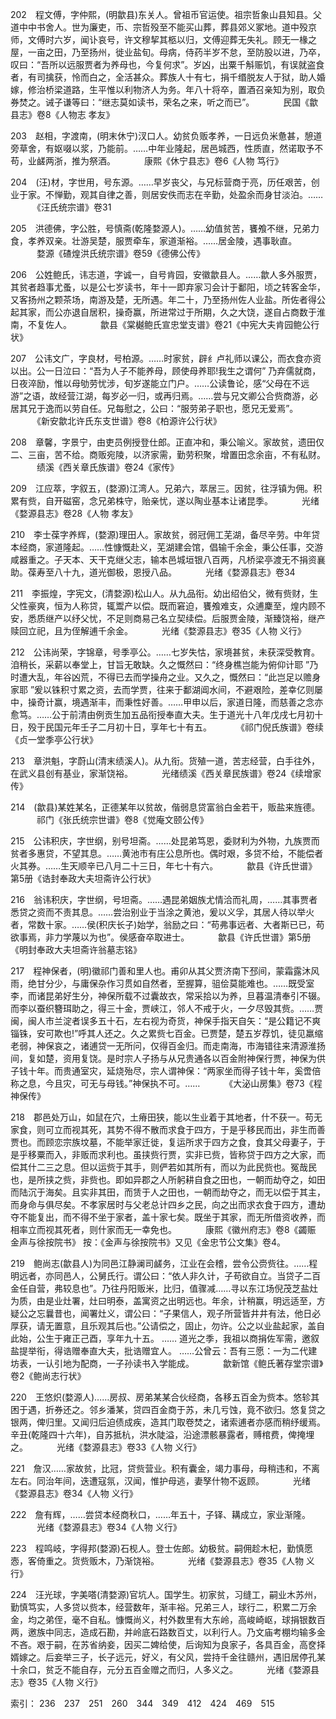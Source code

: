 <!-- { "loadSidebar": true } -->
202　程文傅，字仲熙，(明歙县)东关人。曾祖币官运使。祖宗哲象山县知县。父道中中书舍人。世为廉吏，币、宗哲殁至不能买山葬，葬县郊义冢地。道中殁京师，文傅时六岁，闻讣哀号，许文穆挈其柩以归，文傅迎葬无失礼。顾无一椽之屋，一亩之田，乃至扬州，徙业盐旬。母病，侍药半岁不怠，至防股以进，乃卒，叹曰：“吾所以远服贾者为养母也，今复何求”。岁凶，出粟千斛赈饥，有误就盗食者，有司擒获，怜而白之，全活甚众。葬族人十有七，捐千缗脱友人于狱，助人婚嫁，修治桥梁道路，生平惟以利物济人为务。年八十将卒，置酒召亲知为别，取负券焚之。诫子谦等曰：“继志莫如读书，荣名之来，听之而已”。
　　　民国《歙县志》卷8《人物志 孝友》

203　赵相，字渡南，(明末休宁)汊口人。幼贫负贩孝养，一日远负米惫甚，憩道旁草舍，有妪啜以浆，乃能前。……中年业隆起，居邑城西，性质直，然诺取予不苟，业鹾两浙，推为祭酒。
　　　康熙《休宁县志》卷6《人物 笃行》

204　(汪)材，字世用，号东源。……早岁丧父，与兄标营商于亮，历任艰苦，创业于家。不惮勤，观其自律之善，则居安佚而志在辛勤，处盈余而身甘淡泊。……
　　　《汪氏统宗谱》卷31

205　洪德佛，字公胜，号慎斋(乾隆婺源人)。……幼值贫苦，饔飧不继，兄弟力食，孝养双亲。壮游吴楚，服贾牵车，家道渐裕。……居金陵，遇事耿直。
　　　婺源《碴煌洪氏统宗谱》卷59《德佛公传》

206　公姓鲍氏，讳志道，字诚一，自号肯园，安徽歙县人。……歙人多外服贾，其贫者趋事尤蚤，以是公七岁读书，年十一即弃家习会计于鄱阳，顷之转客金华，又客扬州之颗茶场，南游及楚，无所遇。年二十，乃至扬州佐人业盐。所佐者得公起其家，而公亦退自居积，操奇赢，所进常过于所期，久之大饶，遂自占商数于淮南，不复佐人。
　　　歙县《棠樾鲍氏宣忠堂支谱》卷21《中宪大夫肯园鲍公行状》

207　公讳文广，字良材，号柏源。……时家贫，辟纟卢礼师以课公，而衣食亦资以出。公一日泣曰：“吾为人子不能养母，顾使母养耶!我生之谓何” 乃弃儒就商，日夜淬励，惟以母劬劳忧涉，旬岁遂能立门户。……公读鲁论，感“父母在不远游”之语，故经营江湖，每岁必一归，或再归焉。……尝与兄文卿公合赀商游，必居其兄于逸而以劳自任。兄每慰之，公曰：“服劳弟子职也，愿兄无爱焉”。
　　　《新安歙北许氏东支世谱》卷8《柏源许公行状》

208　章馨，字景宁，由吏员例授登仕郎。正直冲和，秉公喻义。家故贫，遗田仅二、三亩，苦不给。商贩宛陵，以济家需，勤劳积聚，增置田念余亩，不有私财。
　　　绩溪《西关章氏族谱》卷24《家传》

209　江应萃，字叙五，(婺源)江湾人。兄弟六，萃居三。因贫，往浮镇为佣。积累有赀，自开磁窑，念兄弟株守，贻亲忧，遂以陶业基本让诸昆季。
　　　光绪《婺源县志》卷28《人物 孝友》

210　李士葆字养辉，(婺源)理田人。家故贫，弱冠佣工芜湖，备尽辛劳。中年贷本经商，家道隆起。……性慷慨赴义，芜湖建会馆，倡输千余金，秉公任事，交游咸器重之。子天本、天干克继父志，输本邑城垣银八百两，凡桥梁亭渡无不捐资襄助。葆寿至八十九，道光御极，恩授八品。
　　　光绪《婺源县志》卷34

211　李振煌，字宪文，(清婺源)松山人。从九品衔。幼出绍伯父，微有赀财，生父性豪爽，恒为人称贷，辄鬻产以偿。既而窘迫，饔飧难支，众逋麇至，煌内顾不安，悉质继产以纾父忧，不足则商易己名立契续偿。后服贾金陵，渐臻饶裕，继产赎回立祀，且为侄解逋千余金。
　　　光绪《婺源县志》卷35《人物 义行》

212　公讳尚荣，字锦章，号季亭公。……七岁失怙，家境甚贫，未获深受教育。洎稍长，采薪以奉堂上，甘旨无敢缺。久之慨然曰：“终身樵岂能为俯仰计耶 ”乃时遭大乱，年谷凶荒，不得已去而学操舟之业。又久之，慨然曰：“此岂足以赡身家耶 ”爰以铢积寸累之资，去而学贾，往来于鄱湖阊水间，不避艰险，差幸亿则屡中，操奇计赢，境遇渐丰，而秉性好善。……甲申以后，家道日隆，而慈善之念亦愈笃。……公于前清由例贡生加五品衔授奉直大夫。生于道光十八年戊戌七月初十日，殁于民国元年壬子二月初十日，享年七十有五。
　　　《祁门倪氏族谱》卷续《贞一堂季亭公行状》

213　章洪魁，字蔚山(清末绩溪人)。从九衔。货殖一道，苦志经营，白手往外，在武义县创有基业，家渐饶裕。
　　　光绪绩溪《西关章民族谱》卷24《续增家传》

214　(歙县)某姓某名，正德某年以贫故，偕弱息贷富翁白金若干，贩盐来旌德。
　　　祁门《张氏统宗世谱》卷8《觉庵文颐公传》　　

215　公讳积庆，字世纲，别号坦斋。……处昆弟笃恩，委财利为外物，九族贾而贫者多惠贷，不望其息。……黄池市有庄公息所也。偶时艰，多贷不给，不能偿者火其券。……生天顺辛已八月二十三日，年七十有六。
　　　歙县《许氏世谱》第5册《诰封奉政大夫坦斋许公行状》

216　翁讳积庆，字世纲，号坦斋。……遇昆弟姻族尤情洽而礼周，……其事贾者悉贷之资而不责其息。……尝治别业于当涂之黄池，爰以义孚，其居人待以举火者，常数十家。……侯(积庆长子)始学，翁励之曰：“苟弗事远者、大者斯已已，苟欲事焉，非力学蔑以为也”。侯感奋卒取进士。
　　　歙县《许氏世谱》第5册《明封奉政大夫坦斋许翁墓志铭》

217　程神保者，(明)徽祁门善和里人也。甫卯从其父贾济南下邳间，蒙霜露沐风雨，绝甘分少，与庸保杂作习贯如自然者，至握算，驵侩莫能难也。……既受室李，而诸昆弟好生分，神保所载不过囊故衣，常采拾以为养，旦暮温清奉引不辍。而李以蚕织簪珥助之，得三十金，贾峡江，邻人不戒于火，一夕尽毁其赀。……贾闽，闽人市兰淀者误多五十石，左右视为奇货，神保手指天自矢：“是公籍记不爽锱铢，安可欺也!”呼其人还之。久之累赀七百金。已贾楚，楚五岁荐饥，徒见羸缩老弱，神保哀之，诸逋贷一无所问，仅得百金归。而走南海，市海错往来清源淮扬间，复如楚，资用复饶。是时宗人子扬与从兄贵通各以百金附神保行贾，神保为供子钱十年。而贵通室灾，延烧殆尽，宗人谓神保：“两家坐而得子钱十年，奚啻倍称之息，今且灾，可无与母钱。”神保执不可。……
　　　《大泌山房集》卷73《程神保传》

218　郡邑处万山，如鼠在穴，土瘠田狭，能以生业着于其地者，什不获一。苟无家食，则可立而视其死，其势不得不散而求食于四方，于是乎移民而出，非生而善贾也。而顾恋宗族坟墓，不能举家迁徙，复运所求于四方之食，食其父母妻子，于是乎移粟而入，非贩而求利也。虽挟赀行贾，实非已赀，皆称贷于四方之大家，而偿其什二三之息。但以运赀于其手，则俨若如其所有，而以为此民赀也。冤哉民也，是所挟之赀，非赀也。即如异郡之人所躬耕自食之田也，一朝而劫夺之，如田而陆沉于海矣。且实非其田，而赁于人之田也，一朝而劫夺之，而无以偿于其主，而身命与俱尽矣。不孝家居时与父老总计四乡之民，向之出而求衣食于四方，遭劫夺不能复出，而不得不坐于家者，盖十家七矣。既坐于其家，而无所借资收养，而相率立而视其死者，则什家而无一幸免也。
　　　康熙《徽州府志》卷8《蠲赈 金声与徐按院书》
按：《金声与徐按院书》又见《金忠节公文集》卷4。

219　鲍尚志(歙县人)为同邑江静澜司鹾务，江业在会稽，尝令公赍赀往。……程明远者，亦同邑人，公舅氏行。谓公曰：“依人非久计，子苟欲自立。当贷子二百金任自营，弗较息也”。乃往丹阳贩米，比归，值骤减……寻以东江场倪茂芝盐灶为质，由是业灶署，灶曰明泰，盖寓资之出明远也。年余，计稍赢，明远适至，方疑公之忘曩昔也，闻署灶义，谓公曰：“子果信人，观子所营皆井井有法，他日必厚获，请无置意，且乐观其后也。”公请偿之，固止，勿许。公之以业盐起家，盖自此始，公生于雍正己酉，享年九十五。
……
道光之季，我祖以商捐佐军需，邀叙盐提举衔，得诰赠奉直大夫，批诰赠宜人。
……公曾云：吾有三愿：一为二代建坊表，一认引地为配商，一子孙读书入学能成。
　　　歙新馆《鲍氏著存堂宗谱》卷2《鲍尚志行状》

220　王悠炽(婺源人)……房叔、房弟某某合伙经商，各移五百金为赀本。悠轸其困于遇，折券还之。邻乡潘某，贷四百金商于苏，未几亏蚀，竟不欲归。悠复贷之银两，俾归里。又闻归后迫债成疾，造其门取卷焚之，诸索逋者亦感而稍纾缓焉。辛丑(乾隆四十六年)，自苏抵杭，洪水陡溢，沿途漂骸暴露者，赙棺费，俾掩埋之。
　　　光绪《婺源县志》卷33《人物 义行》

221　詹汉……家故贫，比冠，贷赀营业。积有囊金，竭力事母，母稍违和，不离左右。同治年间，迭遭寇氛，汉闻，惟护母逃，妻孥什物不返顾。
　　　光绪《婺源县志》卷34《人物 义行》

222　詹有辉，……尝贷本经商秋口，……年五十，子铎、耩成立，家业渐隆。
　　　光绪《婺源县志》卷34《人物 义行》

223　程鸣岐，字得邦(婺源)石枧人。登士佐郎。幼极贫。嗣佣趁木杞，勤慎愿悫，客倚重之。货赀贩木，乃渐饶裕。
　　　光绪《婺源县志》卷35《人物 义行》

224　汪光球，字美嗒(清婺源)官坑人。国学生。初家贫，习缝工，嗣业木苏州，勤慎笃实，人多贷以赀本，经营数年，渐丰裕。兄弟三人，球行二，积累二万余金，均之弟侄，毫不自私。慷慨尚义，村外数里有大东岭，高峻崎岖，球捐银数百两，邀族中同志，造成石勘，并岭底石路数百丈，以利行人。乃文庙考棚均输多金不吝。艰于嗣，在苏省纳妾，因买二婢给使，后询知为良家子，各具百金，高奁择婿嫁之。后妾举三子，长子远元，好义，有父风，尝持千金往赣州，遇旧居停孔某十余口，贫乏不能自存，元分五百金赠之而归，人多义之。
　　　光绪《婺源县志》卷35《人物 义行》


索引：
236　237　251　260　344　349　412　424　469　515
